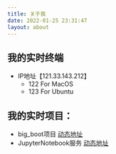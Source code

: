 ```yaml
---
title: 关于我
date: 2022-01-25 23:31:47
layout: about
---
```


## 我的实时终端
- IP地址【121.33.143.212】 
  - 122 For MacOS 
  - 123 For Ubuntu

## 我的实时项目：
- big_boot项目 [动态地址](http://121.33.143.212:19000/big_boot/)
- JupyterNotebook服务 [动态地址](http://121.33.143.212:18999)
